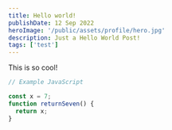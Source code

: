 ```yaml
---
title: Hello world!
publishDate: 12 Sep 2022
heroImage: '/public/assets/profile/hero.jpg'
description: Just a Hello World Post!
tags: ['test']
---
```


This is so cool!

```javascript
// Example JavaScript

const x = 7;
function returnSeven() {
  return x;
}
```
